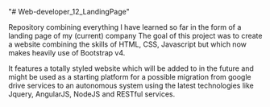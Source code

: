 "# Web-developer_12_LandingPage" 

Repository combining everything I have learned so far in the form of a landing page of my (current) company
The goal of this project was to create a website combining the skills of HTML, CSS, Javascript but which now makes heavily use of Bootstrap v4.

It features a totally styled website which will be added to in the future and might be used as a starting platform for a possible migration from google drive services to an autonomous system using the latest technologies like Jquery, AngularJS, NodeJS and RESTful services.
